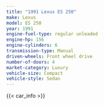 ```yaml
---
title: "1991 Lexus ES 250"
make: Lexus
model: ES 250
year: 1991
engine-fuel-type: regular unleaded
engine-hp: 156
engine-cylinders: 6
transmission-type: Manual
driven-wheels: Front wheel drive
number-of-doors: 4
market-category: Luxury
vehicle-size: Compact
vehicle-style: Sedan
---
```


{{< car_info >}}
